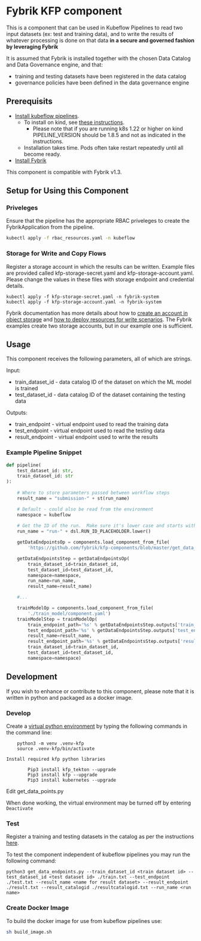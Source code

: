 # Fybrik KFP component

This is a component that can be used in Kubeflow Pipelines to read two input datasets (ex: test and training data), and to write the results of whatever
processing is done on that data **in a secure and governed fashion by leveraging Fybrik**

It is assumed that Fybrik is installed together with the chosen Data Catalog and Data Governance engine, and that:

* training and testing datasets have been registered in the data catalog
* governance policies have been defined in the data governance engine

## Prerequisits

* [Install kubeflow pipelines](https://www.kubeflow.org/docs/components/pipelines/installation/overview/#kubeflow-pipelines-standalone).
  * To install on kind, see [these instructions](https://github.com/machine-learning-exchange/mlx/blob/main/docs/install-mlx-on-kind.md#install-kubeflow-pipelines-for-reference-only-optional).  
    * Please note that if you are running k8s 1.22 or higher on kind PIPELINE_VERSION should be 1.8.5 and not as indicated in the instructions.
  * Installation takes time.  Pods often take restart repeatedly until all become ready.
* [Install Fybrik](https://fybrik.io/v1.3/get-started/quickstart/)

This component is compatible with Fybrik v1.3.

## Setup for Using this Component

### Priveleges

Ensure that the pipeline has the appropriate RBAC priveleges to create the FybrikApplication from the pipeline.

```bash
kubectl apply -f rbac_resources.yaml -n kubeflow
```

### Storage for Write and Copy Flows

Register a storage account in which the results can be written.  Example files are provided called kfp-storage-secret.yaml and kfp-storage-account.yaml.  Please change the values in these files with storage endpoint and credential details.  

```
kubectl apply -f kfp-storage-secret.yaml -n fybrik-system
kubectl apply -f kfp-storage-account.yaml -n fybrik-system
```

Fybrik documentation has more details about how to [create an account in object storage](https://fybrik.io/v1.3/samples/notebook-write/#create-an-account-in-object-storage)
and [how to deploy resources for write scenarios](https://fybrik.io/v1.3/samples/notebook-write/#deploy-resources-for-write-scenarios).  The Fybrik examples create two storage accounts, but in our example one is sufficient.

## Usage

This component receives the following parameters, all of which are strings.

Input:

* train_dataset_id -  data catalog ID of the dataset on which the ML model is trained
* test_dataset_id - data catalog ID of the dataset containing the testing data

Outputs:

* train_endpoint - virtual endpoint used to read the training data
* test_endpoint - virtual endpoint used to read the testing data
* result_endpoint - virtual endpoint used to write the results

### Example Pipeline Snippet

```python
def pipeline(
    test_dataset_id: str,
    train_dataset_id: str
):
       
    # Where to store parameters passed between workflow steps
    result_name = "submission-" + st(run_name)

    # Default - could also be read from the environment
    namespace = kubeflow
    
    # Get the ID of the run.  Make sure it's lower case and starts with a letter 
    run_name = "run-" + dsl.RUN_ID_PLACEHOLDER.lower()

    getDataEndpointsOp = components.load_component_from_file(
        'https://github.com/fybrik/kfp-components/blob/master/get_data_endpoints/component.yaml') 

    getDataEndpointsStep = getDataEndpointsOp(
        train_dataset_id=train_dataset_id, 
        test_dataset_id=test_dataset_id, 
        namespace=namespace, 
        run_name=run_name, 
        result_name=result_name)

    #...

    trainModelOp = components.load_component_from_file(
        './train_model/component.yaml')
    trainModelStep = trainModelOp(
        train_endpoint_path='%s' % getDataEndpointsStep.outputs['train_endpoint'],
        test_endpoint_path='%s' % getDataEndpointsStep.outputs['test_endpoint'],
        result_name=result_name,
        result_endpoint_path='%s' % getDataEndpointsStep.outputs['result_endpoint'],
        train_dataset_id=train_dataset_id,
        test_dataset_id=test_dataset_id,
        namespace=namespace)
```

## Development

If you wish to enhance or contribute to this component, please note that it is 
written in python and packaged as a docker image.

### Develop
Create a [virtual python environment](https://python.land/virtual-environments/virtualenv) 
by typing the following commands in the command line:
```
	python3 -m venv .venv-kfp
    source .venv-kfp/bin/activate
```	

    Install required kfp python libraries
```
        Pip3 install kfp_tekton --upgrade
        Pip3 install kfp --upgrade
        Pip3 install kubernetes --upgrade
```

Edit get_data_points.py

When done working, the virtual environment may be turned off by entering `Deactivate`


### Test

Register a training and testing datasets in the catalog as per the instructions [here](../samples/house_price_estimates/README.md#usage).


To test the component independent of kubeflow pipelines you may run the following command:
```
python3 get_data_endpoints.py --train_dataset_id <train dataset id> --test_dataset_id <test dataset id> ./train.txt --test_endpoint ./test.txt --result_name <name for result dataset> --result_endpoint ./result.txt --result_catalogid ./resultcatalogid.txt --run_name <run name>
```


### Create Docker Image

To build the docker image for use from kubeflow pipelines use:

```bash
sh build_image.sh
```
